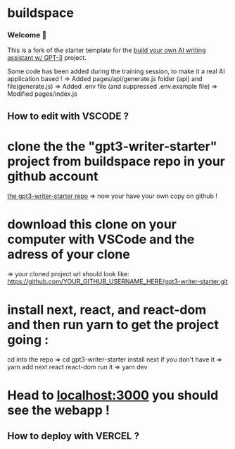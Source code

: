 # buildspace 
### Welcome 👋
This is a fork of the starter template for the [build your own AI writing assistant w/ GPT-3](https://buildspace.so/builds/ai-writer) project.

Some code has been added during the training session, to make it a real AI application based !
=> Added pages/api/generate.js folder (api) and file(generate.js)
=> Added .env file (and suppressed .env.example file)
=> Modified pages/index.js

## How to edit with VSCODE ?
# clone the the "gpt3-writer-starter" project from buildspace repo in your github account
[the gpt3-writer-starter repo](https://github.com/buildspace/gpt3-writer-starter.git)
=> now your have your own copy on github !
# download this clone on your computer with VSCode and the adress of your clone
=> your cloned project url should look like:
https://github.com/YOUR_GITHUB_USERNAME_HERE/gpt3-writer-starter.git
# install next, react, and react-dom and then run yarn to get the project going :
cd into the repo
=> cd gpt3-writer-starter
install next if you don't have it
=> yarn add next react react-dom
run it
=> yarn dev
# Head to [localhost:3000](http://localhost:3000) you should see the webapp !

## How to deploy with VERCEL ?


